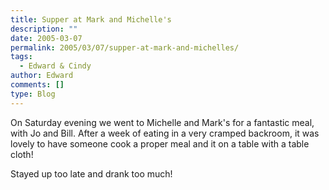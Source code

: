 ```yaml
---
title: Supper at Mark and Michelle's
description: ""
date: 2005-03-07
permalink: 2005/03/07/supper-at-mark-and-michelles/
tags:
  - Edward & Cindy
author: Edward
comments: []
type: Blog
---
```


On Saturday evening we went to Michelle and Mark\'s for a fantastic
meal, with Jo and Bill. After a week of eating in a very cramped
backroom, it was lovely to have someone cook a proper meal and it on a
table with a table cloth!

Stayed up too late and drank too much!

